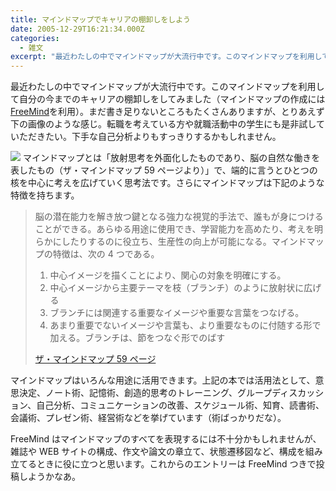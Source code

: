 ```yaml
---
title: マインドマップでキャリアの棚卸しをしよう
date: 2005-12-29T16:21:34.000Z
categories:
  - 雑文
excerpt: "最近わたしの中でマインドマップが大流行中です。このマインドマップを利用して自分の今までのキャリアの棚卸しをしてみました（マインドマップの作成にはFreeMindを利用）。まだ書き足りないところもたくさんありますが、とりあえず下の画像のような感じ。転職を考えている方や就職活動中の学生にも是非試していただきたい。下手な自己分析よりもすっきりするかもしれません。"
---
```


最近わたしの中でマインドマップが大流行中です。このマインドマップを利用して自分の今までのキャリアの棚卸しをしてみました（マインドマップの作成には[FreeMind](http://freemind.sourceforge.net/wiki/index.php)を利用）。まだ書き足りないところもたくさんありますが、とりあえず下の画像のような感じ。転職を考えている方や就職活動中の学生にも是非試していただきたい。下手な自己分析よりもすっきりするかもしれません。

![](/blog//assets/i/etc/yutaka.gif) マインドマップとは「放射思考を外面化したものであり、脳の自然な働きを表したもの（ザ・マインドマップ 59 ページより）」で、端的に言うとひとつの核を中心に考えを広げていく思考法です。さらにマインドマップは下記のような特徴を持ちます。

> 脳の潜在能力を解き放つ鍵となる強力な視覚的手法で、誰もが身につけることができる。あらゆる用途に使用でき、学習能力を高めたり、考えを明らかにしたりするのに役立ち、生産性の向上が可能になる。マインドマップの特徴は、次の 4 つである。
>
> 1.  中心イメージを描くことにより、関心の対象を明確にする。
> 2.  中心イメージから主要テーマを枝（ブランチ）のように放射状に広げる
> 3.  ブランチには関連する重要なイメージや重要な言葉をつなげる。
> 4.  あまり重要でないイメージや言葉も、より重要なものに付随する形で加える。ブランチは、節をつなぐ形でのばす
>
> [ザ・マインドマップ 59 ページ](http://www.amazon.co.jp/exec/obidos/ASIN/4478760993/ref=nosim/yutakayamaguc-22)

マインドマップはいろんな用途に活用できます。上記の本では活用法として、意思決定、ノート術、記憶術、創造的思考のトレーニング、グループディスカッション、自己分析、コミュニケーションの改善、スケジュール術、知育、読書術、会議術、プレゼン術、経営術などを挙げています（術ばっかりだな）。

FreeMind はマインドマップのすべてを表現するには不十分かもしれませんが、雑誌や WEB サイトの構成、作文や論文の章立て、状態遷移図など、構成を組み立てるときに役に立つと思います。これからのエントリーは FreeMind つきで投稿しようかなあ。
